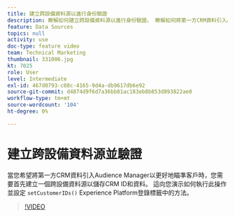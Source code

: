 ```yaml
---
title: 建立跨設備資料源以進行身份驗證
description: 瞭解如何建立跨設備資料源以進行身份驗證。 瞭解如何將第一方CRM資料引入Audience Manager，以更好地瞄準客戶，並在平台標籤中設定setCustomerIDs()方法以進行登錄。
feature: Data Sources
topics: null
activity: use
doc-type: feature video
team: Technical Marketing
thumbnail: 331006.jpg
kt: 7025
role: User
level: Intermediate
exl-id: 467d0793-c08c-4165-9d4a-db9617db6e92
source-git-commit: d4874d9f6d7a36bb81ac183eb8b853d893822ae0
workflow-type: tm+mt
source-wordcount: '104'
ht-degree: 0%

---
```


# 建立跨設備資料源並驗證

當您希望將第一方CRM資料引入Audience Manager以更好地瞄準客戶時，您需要首先建立一個跨設備資料源以儲存CRM ID和資料。 這向您演示如何執行此操作並設定 `setCustomerIDs()` Experience Platform登錄標籤中的方法。

>[!VIDEO](https://video.tv.adobe.com/v/331006/?quality=12&learn=on)

